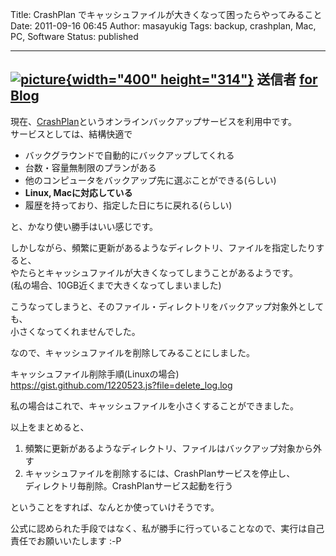 Title: CrashPlan でキャッシュファイルが大きくなって困ったらやってみること
Date: 2011-09-16 06:45
Author: masayukig
Tags: backup, crashplan, Mac, PC, Software
Status: published

  -------------------------------------------------------------------------------------------------------------------------------------------------------------------------------------------------------------------------------------------------------------------------------------------------------------------------------------------------------------------------------------------------------------------------------------------
  [![picture](https://lh3.googleusercontent.com/-66No1KwEeS4/TnJwSyVJqxI/AAAAAAAAmXw/2bXBLMW2b5Q/s400/%2525E3%252582%2525B9%2525E3%252582%2525AF%2525E3%252583%2525AA%2525E3%252583%2525BC%2525E3%252583%2525B3%2525E3%252582%2525B7%2525E3%252583%2525A7%2525E3%252583%252583%2525E3%252583%252588%2525202011-09-16%2525206.37.31.png){width="400" height="314"}](https://picasaweb.google.com/lh/photo/BrjXoOVmCm1UQS7_Gx3cXA?feat=embedwebsite)
  送信者 [for Blog](https://picasaweb.google.com/masayuki.igawa/ForBlog?authuser=0&feat=embedwebsite)
  -------------------------------------------------------------------------------------------------------------------------------------------------------------------------------------------------------------------------------------------------------------------------------------------------------------------------------------------------------------------------------------------------------------------------------------------

現在、[CrashPlan](http://www.crashplan.com/)というオンラインバックアップサービスを利用中です。  
サービスとしては、結構快適で

-   バックグラウンドで自動的にバックアップしてくれる
-   台数・容量無制限のプランがある
-   他のコンピュータをバックアップ先に選ぶことができる(らしい)
-   **Linux, Macに対応している**
-   履歴を持っており、指定した日にちに戻れる(らしい)

と、かなり使い勝手はいい感じです。

しかしながら、頻繁に更新があるようなディレクトリ、ファイルを指定したりすると、  
やたらとキャッシュファイルが大きくなってしまうことがあるようです。  
(私の場合、10GB近くまで大きくなってしまいました)

こうなってしまうと、そのファイル・ディレクトリをバックアップ対象外としても、  
小さくなってくれませんでした。

なので、キャッシュファイルを削除してみることにしました。

キャッシュファイル削除手順(Linuxの場合)  
<https://gist.github.com/1220523.js?file=delete_log.log>

私の場合はこれで、キャッシュファイルを小さくすることができました。

以上をまとめると、

1.  頻繁に更新があるようなディレクトリ、ファイルはバックアップ対象から外す
2.  キャッシュファイルを削除するには、CrashPlanサービスを停止し、  
   ディレクトリ毎削除。CrashPlanサービス起動を行う

ということをすれば、なんとか使っていけそうです。

公式に認められた手段ではなく、私が勝手に行っていることなので、実行は自己責任でお願いいたします
:-P
